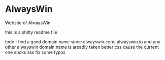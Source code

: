 # AlwaysWin
Website of AlwaysWin

this is a shitty readme file

todo :
    find a good domain name since alwayswin.com, alwayswin.io and any other alwayswin domain name is areadly taken
    better css cause the current one sucks ass
    fix some typos
